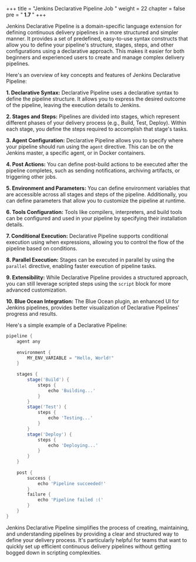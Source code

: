 +++
title = "Jenkins Declarative Pipeline Job "
weight = 22
chapter = false
pre = "<b> 1.7 </b>"
+++

Jenkins Declarative Pipeline is a domain-specific language extension for defining continuous delivery pipelines in a more structured and simpler manner. It provides a set of predefined, easy-to-use syntax constructs that allow you to define your pipeline's structure, stages, steps, and other configurations using a declarative approach. This makes it easier for both beginners and experienced users to create and manage complex delivery pipelines.

Here's an overview of key concepts and features of Jenkins Declarative Pipeline:

**1. Declarative Syntax:**
   Declarative Pipeline uses a declarative syntax to define the pipeline structure. It allows you to express the desired outcome of the pipeline, leaving the execution details to Jenkins.

**2. Stages and Steps:**
   Pipelines are divided into stages, which represent different phases of your delivery process (e.g., Build, Test, Deploy). Within each stage, you define the steps required to accomplish that stage's tasks.

**3. Agent Configuration:**
   Declarative Pipeline allows you to specify where your pipeline should run using the `agent` directive. This can be on the Jenkins master, a specific agent, or in Docker containers.

**4. Post Actions:**
   You can define post-build actions to be executed after the pipeline completes, such as sending notifications, archiving artifacts, or triggering other jobs.

**5. Environment and Parameters:**
   You can define environment variables that are accessible across all stages and steps of the pipeline. Additionally, you can define parameters that allow you to customize the pipeline at runtime.

**6. Tools Configuration:**
   Tools like compilers, interpreters, and build tools can be configured and used in your pipeline by specifying their installation details.

**7. Conditional Execution:**
   Declarative Pipeline supports conditional execution using when expressions, allowing you to control the flow of the pipeline based on conditions.

**8. Parallel Execution:**
   Stages can be executed in parallel by using the `parallel` directive, enabling faster execution of pipeline tasks.

**9. Extensibility:**
   While Declarative Pipeline provides a structured approach, you can still leverage scripted steps using the `script` block for more advanced customization.

**10. Blue Ocean Integration:**
   The Blue Ocean plugin, an enhanced UI for Jenkins pipelines, provides better visualization of Declarative Pipelines' progress and results.

Here's a simple example of a Declarative Pipeline:

```groovy
pipeline {
    agent any
    
    environment {
        MY_ENV_VARIABLE = "Hello, World!"
    }
    
    stages {
        stage('Build') {
            steps {
                echo 'Building...'
            }
        }
        stage('Test') {
            steps {
                echo 'Testing...'
            }
        }
        stage('Deploy') {
            steps {
                echo 'Deploying...'
            }
        }
    }
    
    post {
        success {
            echo 'Pipeline succeeded!'
        }
        failure {
            echo 'Pipeline failed :('
        }
    }
}
```

Jenkins Declarative Pipeline simplifies the process of creating, maintaining, and understanding pipelines by providing a clear and structured way to define your delivery process. It's particularly helpful for teams that want to quickly set up efficient continuous delivery pipelines without getting bogged down in scripting complexities.